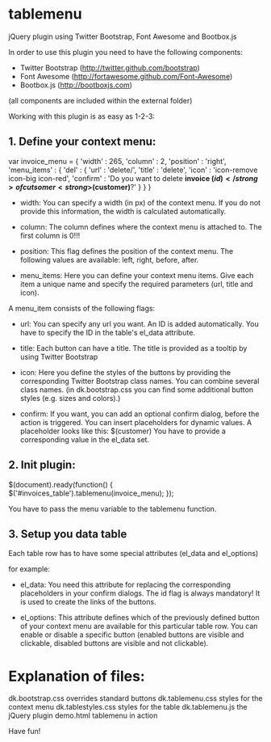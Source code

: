 tablemenu
=========

jQuery plugin using Twitter Bootstrap, Font Awesome and Bootbox.js

In order to use this plugin you need to have the following components:

- Twitter Bootstrap (http://twitter.github.com/bootstrap)
- Font Awesome (http://fortawesome.github.com/Font-Awesome)
- Bootbox.js (http://bootboxjs.com)

(all components are included within the external folder)

Working with this plugin is as easy as 1-2-3:

## 1. Define your context menu:

var invoice_menu = {
	'width'				:   265,
	'column'			:   2,
	'position'		:   'right',
	'menu_items'	: {
		'del'	: {
			'url'			:   'delete/',
			'title'		:   'delete',
			'icon'		:   'icon-remove icon-big icon-red',
			'confirm'	:   'Do you want to delete <strong>invoice $(id)</strong> of cutsomer <strong>$(customer)</strong>?'
		}
	}
}

- width: 
You can specify a width (in px) of the context menu. If you do not provide this information, the width is calculated automatically.

- column:
The column defines where the context menu is attached to. The first column is 0!!!

- position:
This flag defines the position of the context menu. The following values are available: left, right, before, after. 

- menu_items:
Here you can define your context menu items. Give each item a unique name and specify the required parameters (url, title and icon).

A menu_item consists of the following flags:

- url:
You can specify any url you want. An ID is added automatically. You have to specify the ID in the table's el_data attribute.

- title:
Each button can have a title. The title is provided as a tooltip by using Twitter Bootstrap

- icon:
Here you define the styles of the buttons by providing the corresponding Twitter Bootstrap class names. You can combine several class names. (in dk.bootstrap.css you can find some additional button styles (e.g. sizes and colors).)

- confirm:
If you want, you can add an optional confirm dialog, before the action is triggered. You can insert placeholders for dynamic values. A placeholder looks like this: $(customer)
You have to provide a corresponding value in the el_data set.


## 2. Init plugin:

$(document).ready(function() {
   $('#invoices_table').tablemenu(invoice_menu);
});

You have to pass the menu variable to the tablemenu function.


## 3. Setup you data table

Each table row has to have some special attributes (el_data and el_options)

for example:

<tr el_data="{'id':'11567', 'customer':'Mr. Müller'}" el_options="{'print':1, 'paid':1, 'email':1, 'serial':1, 'del':0,'edit':1}">

- el_data:
You need this attribute for replacing the corresponding placeholders in your confirm dialogs.
The id flag is always mandatory! It is used to create the links of the buttons.

- el_options:
This attribute defines which of the previously defined button of your context menu are available for this particular table row. You can enable or disable a specific button (enabled buttons are visible and clickable, disabled buttons are visible and not clickable). 


# Explanation of files:
dk.bootstrap.css		overrides standard buttons
dk.tablemenu.css		styles for the context menu
dk.tablestyles.css	styles for the table
dk.tablemenu.js			the jQuery plugin
demo.html						tablemenu in action


Have fun!
